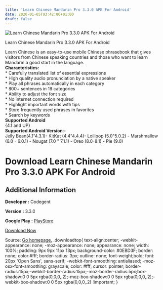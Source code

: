 ```yaml
---
title: 'Learn Chinese Mandarin Pro 3.3.0 APK For Android'
date: 2020-01-05T03:42:00+01:00
draft: false
---
```


![Learn Chinese Mandarin Pro 3.3.0 APK For Android](https://i0.wp.com/apkhome.net/wp-content/uploads/2020/01/Learn-Chinese-Mandarin-Pro-3.3.0.png "Learn Chinese Mandarin Pro 3.3.0 APK For Android")

  

Learn Chinese Mandarin Pro 3.3.0 APK For Android

Learn Chinese is an easy-to-use mobile Chinese phrasebook that gives visitors from Chinese speaking countries and those who want to learn Mandarin a good start in the language.  
**Characteristics:**  
\* Carefully translated list of essential expressions  
\* High quality audio pronunciation by a native speaker  
\* Play all phrases automatically in each category  
\* 800+ sentences in 18 categories  
\* Ability to adjust the font size  
\* No internet connection required  
\* Highlight important words with tips  
\* Store frequently used phrases in favorites  
\* Search by keywords  
**Supported Android**  
{4.1 and UP}  
**Supported Android Version**:-  
Jelly Bean(4.1"4.3.1)- KitKat (4.4"4.4.4)- Lollipop (5.0"5.0.2) - Marshmallow (6.0 - 6.0.1) - Nougat (7.0 " 7.1.1) - Oreo (8.0-8.1) - Pie (9.0)

Download Learn Chinese Mandarin Pro 3.3.0 APK For Android
=========================================================

Additional Information
----------------------

**Developer :** Codegent

**Version :** 3.3.0

**Google Play :** [PlayStore](https://play.google.com/store/apps/details?id=com.codegent.apps.learn.chinesepro)

  

[Download Now](https://store4app.co/post/learn-chinese-mandarin-pro-3-3-0-apk-for-android_1578159230)

  
Source: [Go homepage.](https://store4app.co/post/learn-chinese-mandarin-pro-3-3-0-apk-for-android_1578159230) .downloadtop{ text-align:center; -webkit-appearance: none; -moz-appearance: none; appearance: none; width: 100%; padding: 9px 9px 11px 13px; background-color: #0EBD3F; border: none; color:#fff; border-radius: 3px; outline: none; font-weight;bold; font: 20px 'Open Sans', sans-serif; -webkit-font-smoothing: antialiased; -moz-osx-font-smoothing: grayscale; color: #fff; cursor: pointer; border-radius:15px;-webkit-border-radius:15px;-moz-border-radius:5px;box-shadow:0 0 5px rgba(0,0,0,.2);-moz-box-shadow:0 0 5px rgba(0,0,0,.2);-webkit-box-shadow:0 0 5px rgba(0,0,0,.2) !important; }